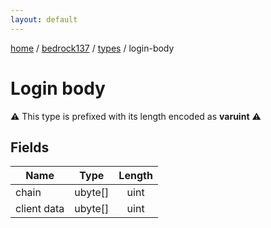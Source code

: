 ```yaml
---
layout: default
---
```


[home](/)  /  [bedrock137](/protocol/bedrock137)  /  [types](/protocol/bedrock137/types)  /  login-body

# Login body

⚠️️ This type is prefixed with its length encoded as **varuint** ⚠️️

## Fields

Name | Type | Length
---|---|:---:
chain | ubyte[] | uint
client data | ubyte[] | uint
